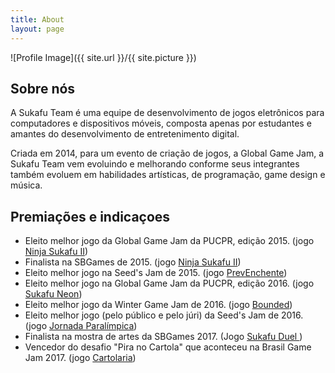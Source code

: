 ```yaml
---
title: About
layout: page
---
```

![Profile Image]({{ site.url }}/{{ site.picture }})

<h2>Sobre nós</h2>

<p>A Sukafu Team é uma equipe de desenvolvimento de jogos eletrônicos para computadores e dispositivos móveis, composta apenas por estudantes e amantes do desenvolvimento de entretenimento digital.</p>
<p>Criada em 2014, para um evento de criação de jogos, a Global Game Jam, a Sukafu Team vem evoluindo e melhorando conforme seus integrantes também evoluem em habilidades artísticas, de programação, game design e música.</p>

<h2>Premiações e indicaçoes</h2>

<ul class="skill-list">
	<li>Eleito melhor jogo da Global Game Jam da PUCPR, edição 2015. (jogo <a target="_blank" href="https://sukafu-team.itch.io/ninja-sukafu-ii">Ninja Sukafu II</a>)</li>
	<li>Finalista na SBGames de 2015. (jogo <a target="_blank" href="https://sukafu-team.itch.io/ninja-sukafu-ii"> Ninja Sukafu II</a>)</li>
	<li>Eleito melhor jogo na Seed's Jam de 2015. (jogo <a target="_blank" href="https://sukafu-team.itch.io/prev-enchente">PrevEnchente</a>)</li>
	<li>Eleito melhor jogo na Global Game Jam da PUCPR, edição 2016. (jogo <a target="_blank" href="https://sukafu-team.itch.io/sukafu-neon">Sukafu Neon</a>)</li>
	<li>Eleito melhor jogo da Winter Game Jam de 2016. (jogo <a target="_blank" href="https://sukafu-team.itch.io/bounded">Bounded</a>)</li>
	<li>Eleito melhor jogo (pelo público e pelo júri) da Seed's Jam de 2016. (jogo <a target="_blank" href="https://sukafu-team.itch.io/jornada-paralimpica">Jornada Paralímpica</a>)</li>
	<li>Finalista na mostra de artes da SBGames 2017. (Jogo <a target="_blank" href="https://sukafu-team.itch.io/sukafu-duel"> Sukafu Duel </a>)</li>
	<li>Vencedor do desafio "Pira no Cartola" que aconteceu na Brasil Game Jam 2017. (jogo <a target="_blank" href="https://sukafu-team.itch.io/cartolaria">Cartolaria</a>)</li>
</ul>
